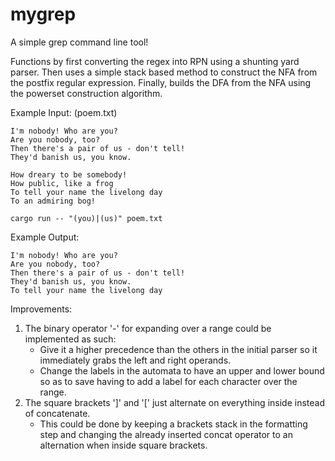 # mygrep

A simple grep command line tool! 

Functions by first converting the regex into RPN using a shunting yard parser. Then uses a simple stack based method to construct the NFA from the postfix regular expression. Finally, builds the DFA from the NFA using the powerset construction algorithm.

Example Input: (poem.txt)

```
I'm nobody! Who are you?
Are you nobody, too?
Then there's a pair of us - don't tell!
They'd banish us, you know.

How dreary to be somebody!
How public, like a frog
To tell your name the livelong day
To an admiring bog!
```


```cargo run -- "(you)|(us)" poem.txt```

Example Output:

```
I'm nobody! Who are you?
Are you nobody, too?
Then there's a pair of us - don't tell!
They'd banish us, you know.
To tell your name the livelong day
```

Improvements:

1. The binary operator '-' for expanding over a range could be implemented as such:
   - Give it a higher precedence than the others in the initial parser so it immediately grabs the left and right operands.
   - Change the labels in the automata to have an upper and lower bound so as to save having to add a label for each character over the range.
2. The square brackets ']' and '[' just alternate on everything inside instead of concatenate.
   - This could be done by keeping a brackets stack in the formatting step and changing the already inserted concat operator to an alternation when inside square brackets.
